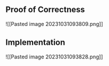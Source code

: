 ## Proof of Correctness
![[Pasted image 20231031093809.png]]
## Implementation
![[Pasted image 20231031093828.png]]